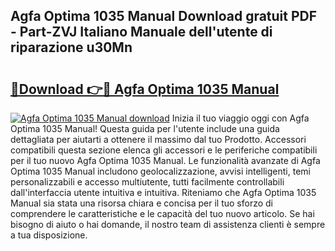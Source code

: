 ## Agfa Optima 1035 Manual Download gratuit PDF - Part-ZVJ Italiano Manuale dell'utente di riparazione u30Mn

# <h2><a href="http://dfdx14e.blite.top/?on=Agfa+Optima+1035+Manual">🔗Download 👉🔴 Agfa Optima 1035 Manual</a></h2>

[![Agfa Optima 1035 Manual download](https://i.imgur.com/lujVjoI.png)](http://dfdx14e.blite.top/?on=Agfa+Optima+1035+Manual)
Inizia il tuo viaggio oggi con Agfa Optima 1035 Manual! Questa guida per l'utente include una guida dettagliata per aiutarti a ottenere il massimo dal tuo Prodotto. Accessori compatibili questa sezione elenca gli accessori e le periferiche compatibili per il tuo nuovo Agfa Optima 1035 Manual. Le funzionalità avanzate di Agfa Optima 1035 Manual includono geolocalizzazione, avvisi intelligenti, temi personalizzabili e accesso multiutente, tutti facilmente controllabili dall'interfaccia utente intuitiva e intuitiva. Riteniamo che Agfa Optima 1035 Manual sia stata una risorsa chiara e concisa per il tuo sforzo di comprendere le caratteristiche e le capacità del tuo nuovo articolo. Se hai bisogno di aiuto o hai domande, il nostro team di assistenza clienti è sempre a tua disposizione.
